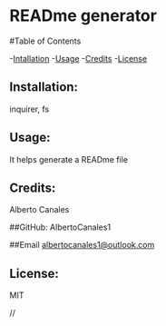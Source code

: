 # READme generator

  #Table of Contents

  -[Intallation](#installation)
  -[Usage](#usage)
  -[Credits](#credits)
  -[License](#license)

  ## Installation:
  inquirer, fs

  ## Usage:
  It helps generate a READme file

  ## Credits:
  Alberto Canales

  ##GitHub:
  AlbertoCanales1

  ##Email
  albertocanales1@outlook.com

  ## License:
  MIT




// 